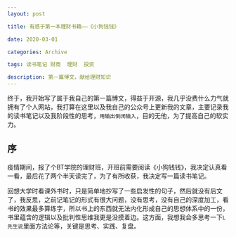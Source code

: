 ```yaml
---
layout: post

title: 有感于第一本理财书籍——《小狗钱钱》

date: 2020-03-01

categories: Archive

tags: 读书笔记 财商  理财  投资

description: 第一篇博文，献给理财知识
---
```


终于，我开始写了属于我自己的第一篇博文，得益于开源，我几乎没费什么力气就拥有了个人网站，我打算在这里以及我自己的公众号上更新我的文章，主要记录我的读书笔记以及我阶段性的思考，`用输出倒闭输入`，目的无他，为了提高自己的软实力。



## 序

疫情期间，报了个BT学院的理财班，开班前需要阅读《小狗钱钱》，我决定认真看一看，最后花了两个半天读完了，为了有所收获，我决定写一篇读书笔记。

回想大学时看课外书时，只是简单地抄写了一些启发性的句子，然后就没有后文了，我反思，之前记笔记的形式有很大问题，没有思考，没有自己的深度加工，看书的效果最多算练字，所以书上的东西就无法内化形成自己的思想体系中的一份，书里蕴含的逻辑以及批判性思维我更是没摸着边。这方面，我想我会多思考一下`L先生说`里面方法论等，关键是思考、实践、复盘。



